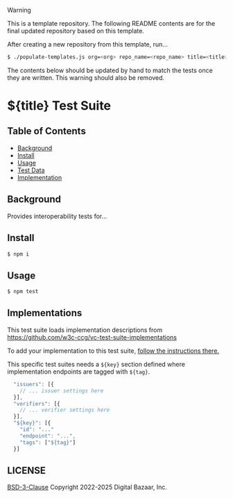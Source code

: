 > [!WARNING]
> This is a template repository. The following README contents are for the final
> updated repository based on this template.
>
> After creating a new repository from this template, run...
> ```sh
> $ ./populate-templates.js org=<org> repo_name=<repo_name> title=<title>
> ```
>
> The contents below should be updated by hand to match the tests once they are
> written. This warning should also be removed.

# ${title} Test Suite

## Table of Contents

- [Background](#background)
- [Install](#install)
- [Usage](#usage)
- [Test Data](#test-data)
- [Implementation](#implementation)


## Background

Provides interoperability tests for...

## Install

```sh
$ npm i
```

## Usage

```sh
$ npm test
```

## Implementations

This test suite loads implementation descriptions from
https://github.com/w3c-ccg/vc-test-suite-implementations

To add your implementation to this test suite,
[follow the instructions there.](https://github.com/w3c-ccg/vc-test-suite-implementations?tab=readme-ov-file#adding-a-new-implementation)

This specific test suites needs a `${key}` section defined where implementation
endpoints are tagged with `${tag}`.

```js
  "issuers": [{
    // ... issuer settings here
  }],
  "verifiers": [{
    // ... verifier settings here
  }],
  "${key}": [{
    "id": "..."
    "endpoint": "...",
    "tags": ["${tag}"]
  }]
```

## LICENSE

[BSD-3-Clause](LICENSE) Copyright 2022-2025 Digital Bazaar, Inc.
